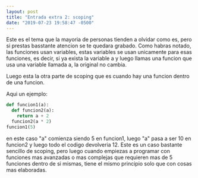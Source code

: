 ```yaml
---
layout: post
title: "Entrada extra 2: scoping"
date: "2019-07-23 19:58:47 -0500"
---
```


Este es el tema que la mayoria de personas tienden a olvidar como es, pero si prestas basstante atencion se te quedara grabado. Como habras notado, las funciones usan variables, estas variables se usan unicamente para esas funciones, es decir, si ya exista la variable a y luego llamas una funcion que usa una variable llamada a, la original no cambia.

Luego esta la otra parte de scoping que es cuando hay una funcion dentro de una funcion.

Aqui un ejemplo:

```python
def funcion1(a):
  def funcion2(a):
    return a + 2
  funcion2(a * 2)
funcion1(5)
```
en este caso "a" comienza siendo 5 en funcion1, luego "a" pasa a ser 10 en funcion2 y luego todo el codigo devolveria 12. Este es un caso bastante sencillo de scoping, pero luego cuando empiezas a programar con funciones mas avanzadas o mas complejas que requieren mas de 5 funciones dentro de si mismas, tiene el mismo principio solo que con cosas mas elaboradas.

